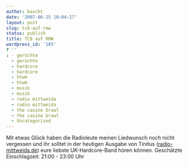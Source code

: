 ```yaml
---
author: bascht
date: '2007-06-25 10:04:27'
layout: post
slug: tcb-auf-rmw
status: publish
title: TCB auf RMW
wordpress_id: '185'
? ''
: - gerüchte
  - gerüchte
  - hardcore
  - hardcore
  - htwm
  - htwm
  - musik
  - musik
  - radio mittweida
  - radio mittweida
  - the casino brawl
  - the casino brawl
  - Uncategorized
---
```


Mit etwas Glück haben die Radioleute meinen Liedwunsch noch nicht
vergessen und ihr solltet in der heutigen Ausgabe von Tinitus
([radio-mittweida.de](http://www.radio-mittweida.de)) eure liebste
UK-Hardcore-Band hören können. Geschätzte Einschlagzeit: 21:00 -
23:00 Uhr


